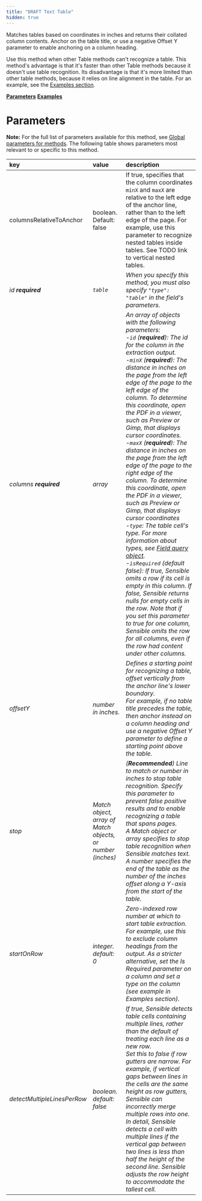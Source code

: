 ```yaml
---
title: "DRAFT Text Table"
hidden: true
---
```

Matches tables based on coordinates in inches and returns their collated column contents.  Anchor on the table title, or use a negative Offset Y parameter to enable anchoring on a column heading.

Use this method when other Table methods can't recognize a table. This method's advantage is that it's faster than other Table methods because it doesn't use table recognition. Its disadvantage is that it's more limited than other table methods, because it relies on line alignment in the table. For an example, see the [Examples section](doc:text-table#examples).

[**Parameters**](doc:text-table#parameters)
[**Examples**](doc:text-table#examples)

Parameters
=====

**Note:** For the full list of parameters available for this method, see [Global parameters for methods](doc:method#global-parameters-for-methods). The following table shows parameters most relevant to or specific to this method.

| key                         | value                                                      | description                                                  |
| :-------------------------- | :--------------------------------------------------------- | :----------------------------------------------------------- |
| columnsRelativeToAnchor     | boolean. Default: false                                    | If true, specifies that the column coordinates `minX` and `maxX` are relative to the left edge of the anchor line, rather than to the left edge of the page. For example, use this parameter to recognize nested tables inside tables. See TODO link to vertical nested tables. |
| *id **required***           | *`table`*                                                  | *When you specify this method, you must also specify `"type": "table"` in the field's parameters.* |
| *columns **required***      | *array*                                                    | *An array of objects with the following parameters:<br/> -`id` (**required**): The id for the column in the extraction output.<br/> -`minX` (**required**):  The distance in inches on the page from the left edge of the page to the left edge of the column. To determine this coordinate, open the PDF in a viewer, such as Preview or Gimp, that displays cursor coordinates.  <br/>  -`maxX` (**required**):  The distance in inches on the page from the left edge of the page to the right edge of the column. To determine this coordinate, open the PDF in a viewer, such as Preview or Gimp, that displays cursor coordinates <br/>  -`type`: The table cell's type. For more information about types, see [Field query object](doc:field-query-object).<br/>   -`isRequired` (default false):  If true, Sensible omits a row if its cell is empty in this column. If false, Sensible returns nulls for empty cells in the row. Note that if you set this parameter to true for one column, Sensible omits the row for all columns, even if the row had content under other columns.* |
| *offsetY*                   | *number in inches.*                                        | *Defines a starting point for recognizing a table, offset vertically from the anchor line's lower boundary. <br/>For example, if no table title precedes the table, then anchor instead on a column heading and use a negative Offset Y parameter to define a starting point above the table.* |
| *stop*                      | *Match object, array of Match objects, or number (inches)* | *(**Recommended**) Line to match or number in inches to stop table recognition.  Specify this parameter to prevent false positive results and to enable recognizing a table that spans pages.<br/>  A Match object or array specifies to stop table recognition when Sensible matches text.<br/> A number specifies the end of the table as the number of the inches offset along a Y-axis from the start of the table.* |
| *startOnRow*                | *integer. default: 0*                                      | *Zero-indexed row number at which to start table extraction. For example, use this to exclude column headings from the output. As a stricter alternative, set the Is Required parameter on a column and set a type on the column (see example in Examples section).* |
| *detectMultipleLinesPerRow* | *boolean. default: false*                                  | *If true, Sensible detects table cells containing multiple lines, rather than the default of treating each line as a new row.<br/>Set this to false if row gutters are narrow. For example, if vertical gaps between lines in the cells are the same height as row gutters, Sensible can incorrectly merge multiple rows into one. In detail, Sensible detects a cell with multiple lines if the vertical gap between two lines is less than half the height of the second line. Sensible adjusts the row height to accommodate the tallest cell.* |











